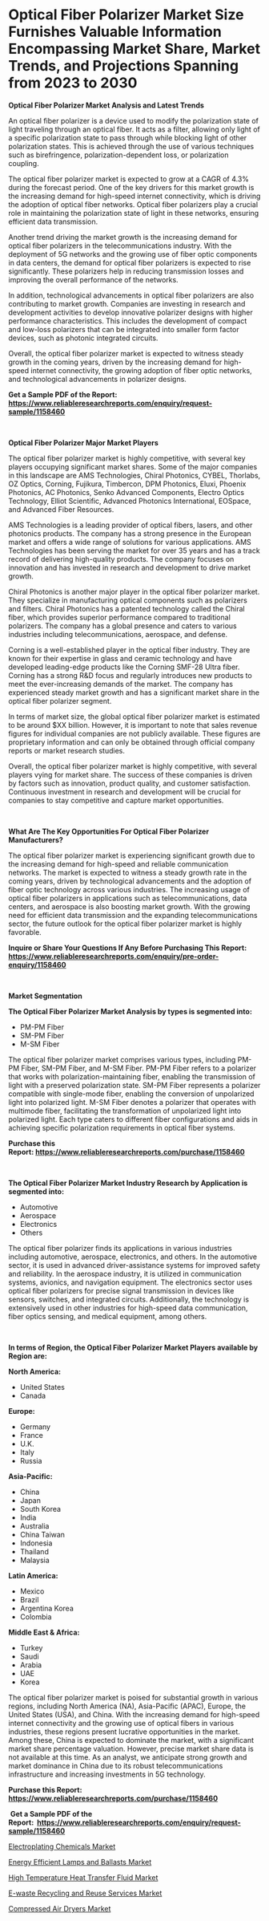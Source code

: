 <p><h1>Optical Fiber Polarizer Market Size Furnishes Valuable Information Encompassing Market Share, Market Trends, and Projections Spanning from 2023 to 2030</h1></p><p><strong>Optical Fiber Polarizer Market Analysis and Latest Trends</strong></p>
<p><p>An optical fiber polarizer is a device used to modify the polarization state of light traveling through an optical fiber. It acts as a filter, allowing only light of a specific polarization state to pass through while blocking light of other polarization states. This is achieved through the use of various techniques such as birefringence, polarization-dependent loss, or polarization coupling.</p><p>The optical fiber polarizer market is expected to grow at a CAGR of 4.3% during the forecast period. One of the key drivers for this market growth is the increasing demand for high-speed internet connectivity, which is driving the adoption of optical fiber networks. Optical fiber polarizers play a crucial role in maintaining the polarization state of light in these networks, ensuring efficient data transmission.</p><p>Another trend driving the market growth is the increasing demand for optical fiber polarizers in the telecommunications industry. With the deployment of 5G networks and the growing use of fiber optic components in data centers, the demand for optical fiber polarizers is expected to rise significantly. These polarizers help in reducing transmission losses and improving the overall performance of the networks.</p><p>In addition, technological advancements in optical fiber polarizers are also contributing to market growth. Companies are investing in research and development activities to develop innovative polarizer designs with higher performance characteristics. This includes the development of compact and low-loss polarizers that can be integrated into smaller form factor devices, such as photonic integrated circuits.</p><p>Overall, the optical fiber polarizer market is expected to witness steady growth in the coming years, driven by the increasing demand for high-speed internet connectivity, the growing adoption of fiber optic networks, and technological advancements in polarizer designs.</p></p>
<p><strong>Get a Sample PDF of the Report:&nbsp; <a href="https://www.reliableresearchreports.com/enquiry/request-sample/1158460">https://www.reliableresearchreports.com/enquiry/request-sample/1158460</a></strong></p>
<p>&nbsp;</p>
<p><strong>Optical Fiber Polarizer Major Market Players</strong></p>
<p><p>The optical fiber polarizer market is highly competitive, with several key players occupying significant market shares. Some of the major companies in this landscape are AMS Technologies, Chiral Photonics, CYBEL, Thorlabs, OZ Optics, Corning, Fujikura, Timbercon, DPM Photonics, Eluxi, Phoenix Photonics, AC Photonics, Senko Advanced Components, Electro Optics Technology, Elliot Scientific, Advanced Photonics International, EOSpace, and Advanced Fiber Resources.</p><p>AMS Technologies is a leading provider of optical fibers, lasers, and other photonics products. The company has a strong presence in the European market and offers a wide range of solutions for various applications. AMS Technologies has been serving the market for over 35 years and has a track record of delivering high-quality products. The company focuses on innovation and has invested in research and development to drive market growth.</p><p>Chiral Photonics is another major player in the optical fiber polarizer market. They specialize in manufacturing optical components such as polarizers and filters. Chiral Photonics has a patented technology called the Chiral fiber, which provides superior performance compared to traditional polarizers. The company has a global presence and caters to various industries including telecommunications, aerospace, and defense.</p><p>Corning is a well-established player in the optical fiber industry. They are known for their expertise in glass and ceramic technology and have developed leading-edge products like the Corning SMF-28 Ultra fiber. Corning has a strong R&D focus and regularly introduces new products to meet the ever-increasing demands of the market. The company has experienced steady market growth and has a significant market share in the optical fiber polarizer segment.</p><p>In terms of market size, the global optical fiber polarizer market is estimated to be around $XX billion. However, it is important to note that sales revenue figures for individual companies are not publicly available. These figures are proprietary information and can only be obtained through official company reports or market research studies.</p><p>Overall, the optical fiber polarizer market is highly competitive, with several players vying for market share. The success of these companies is driven by factors such as innovation, product quality, and customer satisfaction. Continuous investment in research and development will be crucial for companies to stay competitive and capture market opportunities.</p></p>
<p>&nbsp;</p>
<p><strong>What Are The Key Opportunities For Optical Fiber Polarizer Manufacturers?</strong></p>
<p><p>The optical fiber polarizer market is experiencing significant growth due to the increasing demand for high-speed and reliable communication networks. The market is expected to witness a steady growth rate in the coming years, driven by technological advancements and the adoption of fiber optic technology across various industries. The increasing usage of optical fiber polarizers in applications such as telecommunications, data centers, and aerospace is also boosting market growth. With the growing need for efficient data transmission and the expanding telecommunications sector, the future outlook for the optical fiber polarizer market is highly favorable.</p></p>
<p><strong>Inquire or Share Your Questions If Any Before Purchasing This Report: <a href="https://www.reliableresearchreports.com/enquiry/pre-order-enquiry/1158460">https://www.reliableresearchreports.com/enquiry/pre-order-enquiry/1158460</a></strong></p>
<p>&nbsp;</p>
<p><strong>Market Segmentation</strong></p>
<p><strong>The Optical Fiber Polarizer Market Analysis by types is segmented into:</strong></p>
<p><ul><li>PM-PM Fiber</li><li>SM-PM Fiber</li><li>M-SM Fiber</li></ul></p>
<p><p>The optical fiber polarizer market comprises various types, including PM-PM Fiber, SM-PM Fiber, and M-SM Fiber. PM-PM Fiber refers to a polarizer that works with polarization-maintaining fiber, enabling the transmission of light with a preserved polarization state. SM-PM Fiber represents a polarizer compatible with single-mode fiber, enabling the conversion of unpolarized light into polarized light. M-SM Fiber denotes a polarizer that operates with multimode fiber, facilitating the transformation of unpolarized light into polarized light. Each type caters to different fiber configurations and aids in achieving specific polarization requirements in optical fiber systems.</p></p>
<p><strong>Purchase this Report:&nbsp;<a href="https://www.reliableresearchreports.com/purchase/1158460">https://www.reliableresearchreports.com/purchase/1158460</a></strong></p>
<p>&nbsp;</p>
<p><strong>The Optical Fiber Polarizer Market Industry Research by Application is segmented into:</strong></p>
<p><ul><li>Automotive</li><li>Aerospace</li><li>Electronics</li><li>Others</li></ul></p>
<p><p>The optical fiber polarizer finds its applications in various industries including automotive, aerospace, electronics, and others. In the automotive sector, it is used in advanced driver-assistance systems for improved safety and reliability. In the aerospace industry, it is utilized in communication systems, avionics, and navigation equipment. The electronics sector uses optical fiber polarizers for precise signal transmission in devices like sensors, switches, and integrated circuits. Additionally, the technology is extensively used in other industries for high-speed data communication, fiber optics sensing, and medical equipment, among others.</p></p>
<p>&nbsp;</p>
<p><strong>In terms of Region, the Optical Fiber Polarizer Market Players available by Region are:</strong></p>
<p>
    <p> <strong> North America: </strong>
        <ul>
            <li>United States</li>
            <li>Canada</li>
        </ul>
        </p> 
    <p> <strong> Europe: </strong>
        <ul>
            <li>Germany</li>
            <li>France</li>
            <li>U.K.</li>
            <li>Italy</li>
            <li>Russia</li>
        </ul>
        </p> 
    <p> <strong> Asia-Pacific: </strong>
        <ul>
            <li>China</li>
            <li>Japan</li>
            <li>South Korea</li>
            <li>India</li>
            <li>Australia</li>
            <li>China Taiwan</li>
            <li>Indonesia</li>
            <li>Thailand</li>
            <li>Malaysia</li>
        </ul>
        </p> 
    <p> <strong> Latin America: </strong>
        <ul>
            <li>Mexico</li>
            <li>Brazil</li>
            <li>Argentina Korea</li>
            <li>Colombia</li>
        </ul>
        </p> 
    <p> <strong> Middle East & Africa: </strong>
        <ul>
            <li>Turkey</li>
            <li>Saudi</li>
            <li>Arabia</li>
            <li>UAE</li>
            <li>Korea</li>
        </ul>
    </p>
    </p>
<p><p>The optical fiber polarizer market is poised for substantial growth in various regions, including North America (NA), Asia-Pacific (APAC), Europe, the United States (USA), and China. With the increasing demand for high-speed internet connectivity and the growing use of optical fibers in various industries, these regions present lucrative opportunities in the market. Among these, China is expected to dominate the market, with a significant market share percentage valuation. However, precise market share data is not available at this time. As an analyst, we anticipate strong growth and market dominance in China due to its robust telecommunications infrastructure and increasing investments in 5G technology.</p></p>
<p><strong>Purchase this Report: <a href="https://www.reliableresearchreports.com/purchase/1158460">https://www.reliableresearchreports.com/purchase/1158460</a></strong></p>
<p>&nbsp;<strong>Get a Sample PDF of the Report:&nbsp;&nbsp;<a href="https://www.reliableresearchreports.com/enquiry/request-sample/1158460">https://www.reliableresearchreports.com/enquiry/request-sample/1158460</a></strong></p>
<p><strong></strong></p>
<p><p><a href="https://www.linkedin.com/pulse/electroplating-chemicals-market-share-amp-new-trends-og4ne/">Electroplating Chemicals Market</a></p><p><a href="https://github.com/Chiragrp24/Market-Research-Report-List-1/blob/main/energy-efficient-lamps-and-ballasts-market.md">Energy Efficient Lamps and Ballasts Market</a></p><p><a href="https://www.linkedin.com/pulse/high-temperature-heat-transfer-fluid-market-research-report-ky5pe/">High Temperature Heat Transfer Fluid Market</a></p><p><a href="https://github.com/YashRP12/Market-Research-Report-List-1/blob/main/e-waste-recycling-and-reuse-services-market.md">E-waste Recycling and Reuse Services Market</a></p><p><a href="https://medium.com/@kristakutch7227/compressed-air-dryers-market-size-growth-forecast-2023-2030-cf5c5eccd392">Compressed Air Dryers Market</a></p></p>